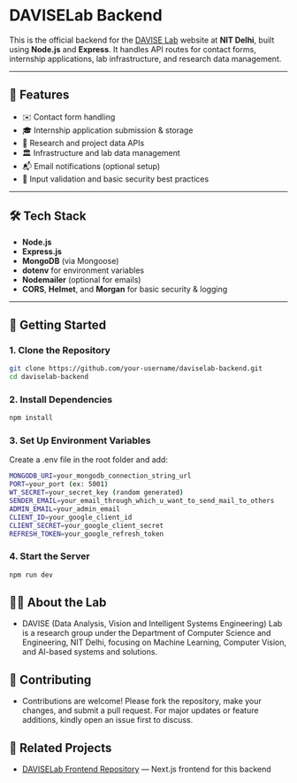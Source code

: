 # DAVISELab Backend

This is the official backend for the [DAVISE Lab](https://www.nitdelhi.ac.in) website at **NIT Delhi**, built using **Node.js** and **Express**. It handles API routes for contact forms, internship applications, lab infrastructure, and research data management.

---

## 🚀 Features

- ✉️ Contact form handling  
- 🎓 Internship application submission & storage  
- 🔬 Research and project data APIs  
- 🏛️ Infrastructure and lab data management  
- 📬 Email notifications (optional setup)  
- 🔐 Input validation and basic security best practices  

---

## 🛠️ Tech Stack

- **Node.js**
- **Express.js**
- **MongoDB** (via Mongoose)
- **dotenv** for environment variables
- **Nodemailer** (optional for emails)
- **CORS**, **Helmet**, and **Morgan** for basic security & logging

---

## 🧪 Getting Started

### 1. Clone the Repository

```bash
git clone https://github.com/your-username/daviselab-backend.git
cd daviselab-backend
```

### 2. Install Dependencies

```bash
npm install
```

### 3. Set Up Environment Variables
Create a .env file in the root folder and add:

```bash
MONGODB_URI=your_mongodb_connection_string_url
PORT=your_port (ex: 5001)
WT_SECRET=your_secret_key (random generated)
SENDER_EMAIL=your_email_through_which_u_want_to_send_mail_to_others
ADMIN_EMAIL=your_admin_email
CLIENT_ID=your_google_client_id
CLIENT_SECRET=your_google_client_secret
REFRESH_TOKEN=your_google_refresh_token
```

### 4. Start the Server

```bash
npm run dev
```

## 👨‍🔬 About the Lab
- DAVISE (Data Analysis, Vision and Intelligent Systems Engineering) Lab is a research group under the Department of Computer Science and Engineering, NIT Delhi, focusing on Machine Learning, Computer Vision, and AI-based systems and solutions.

## 🤝 Contributing
- Contributions are welcome! Please fork the repository, make your changes, and submit a pull request. For major updates or feature additions, kindly open an issue first to discuss.

## 🔗 Related Projects
- [DAVISELab Frontend Repository](https://github.com/derwalaman/daviselab-frontened) — Next.js frontend for this backend
